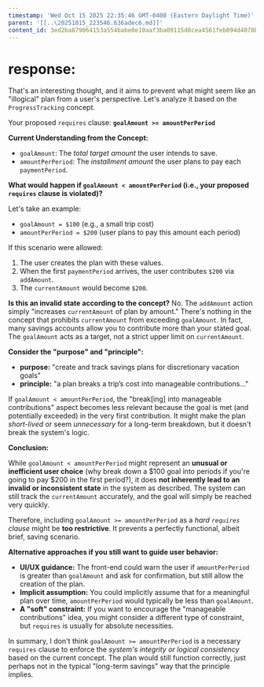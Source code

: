 ```yaml
---
timestamp: 'Wed Oct 15 2025 22:35:46 GMT-0400 (Eastern Daylight Time)'
parent: '[[..\20251015_223546.636adec6.md]]'
content_id: 3ed2ba879064153a554babe0e10aaf3ba09115d8cea4561feb094d4078b35d01
---
```


# response:

That's an interesting thought, and it aims to prevent what might seem like an "illogical" plan from a user's perspective. Let's analyze it based on the `ProgressTracking` concept.

Your proposed `requires` clause: **`goalAmount >= amountPerPeriod`**

**Current Understanding from the Concept:**

* `goalAmount`: The *total target amount* the user intends to save.
* `amountPerPeriod`: The *installment amount* the user plans to pay each `paymentPeriod`.

**What would happen if `goalAmount < amountPerPeriod` (i.e., your proposed `requires` clause is violated)?**

Let's take an example:

* `goalAmount = $100` (e.g., a small trip cost)
* `amountPerPeriod = $200` (user plans to pay this amount each period)

If this scenario were allowed:

1. The user creates the plan with these values.
2. When the first `paymentPeriod` arrives, the user contributes `$200` via `addAmount`.
3. The `currentAmount` would become `$200`.

**Is this an invalid state according to the concept?**
No. The `addAmount` action simply "increases `currentAmount` of plan by amount." There's nothing in the concept that prohibits `currentAmount` from exceeding `goalAmount`. In fact, many savings accounts allow you to contribute more than your stated goal. The `goalAmount` acts as a target, not a strict upper limit on `currentAmount`.

**Consider the "purpose" and "principle":**

* **purpose:** "create and track savings plans for discretionary vacation goals"
* **principle:** "a plan breaks a trip’s cost into manageable contributions..."

If `goalAmount < amountPerPeriod`, the "break\[ing] into manageable contributions" aspect becomes less relevant because the goal is met (and potentially exceeded) in the very first contribution. It might make the plan *short-lived* or seem *unnecessary* for a long-term breakdown, but it doesn't break the system's logic.

**Conclusion:**

While `goalAmount < amountPerPeriod` might represent an **unusual or inefficient user choice** (why break down a $100 goal into periods if you're going to pay $200 in the first period?), it does **not inherently lead to an invalid or inconsistent state** in the system as described. The system can still track the `currentAmount` accurately, and the goal will simply be reached very quickly.

Therefore, including `goalAmount >= amountPerPeriod` as a *hard `requires` clause* might be **too restrictive**. It prevents a perfectly functional, albeit brief, saving scenario.

**Alternative approaches if you still want to guide user behavior:**

* **UI/UX guidance:** The front-end could warn the user if `amountPerPeriod` is greater than `goalAmount` and ask for confirmation, but still allow the creation of the plan.
* **Implicit assumption:** You could implicitly assume that for a meaningful plan over time, `amountPerPeriod` would typically be less than `goalAmount`.
* **A "soft" constraint:** If you want to encourage the "manageable contributions" idea, you might consider a different type of constraint, but `requires` is usually for absolute necessities.

In summary, I don't think `goalAmount >= amountPerPeriod` is a necessary `requires` clause to enforce the *system's integrity or logical consistency* based on the current concept. The plan would still function correctly, just perhaps not in the typical "long-term savings" way that the principle implies.
